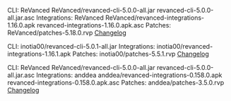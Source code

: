 CLI: ReVanced
ReVanced/revanced-cli-5.0.0-all.jar
revanced-cli-5.0.0-all.jar.asc
Integrations: ReVanced
ReVanced/revanced-integrations-1.16.0.apk
revanced-integrations-1.16.0.apk.asc
Patches: ReVanced/patches-5.18.0.rvp
[Changelog](https://github.com/revanced/revanced-patches/releases/tag/v5.18.0)


CLI: inotia00/revanced-cli-5.0.1-all.jar
Integrations: inotia00/revanced-integrations-1.16.1.apk
Patches: inotia00/patches-5.5.1.rvp
[Changelog](https://github.com/inotia00/revanced-patches/releases/tag/v5.5.1)


CLI: ReVanced
ReVanced/revanced-cli-5.0.0-all.jar
revanced-cli-5.0.0-all.jar.asc
Integrations: anddea
anddea/revanced-integrations-0.158.0.apk
revanced-integrations-0.158.0.apk.asc
Patches: anddea/patches-3.5.0.rvp
[Changelog](https://github.com/anddea/revanced-patches/releases/tag/v3.5.0)
